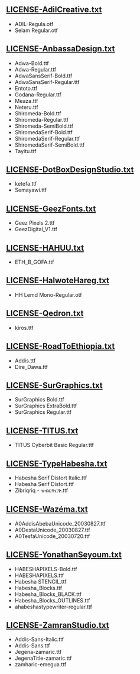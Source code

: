 ## [LICENSE-AdilCreative.txt](./AdilCreative/LICENSE-AdilCreative.txt)
  * ADIL-Regula.otf
  * Selam Regular.otf

## [LICENSE-AnbassaDesign.txt](./AnbassaDesigner/LICENSE-AnbassaDesign.txt)
  * Adwa-Bold.ttf
  * Adwa-Regular.ttf
  * AdwaSansSerif-Bold.ttf
  * AdwaSansSerif-Regular.ttf
  * Entoto.ttf
  * Godana-Regular.ttf
  * Meaza.ttf
  * Neteru.ttf
  * Shiromeda-Bold.ttf
  * Shiromeda-Regular.ttf
  * Shiromeda-SemiBold.ttf
  * ShiromedaSerif-Bold.ttf
  * ShiromedaSerif-Regular.ttf
  * ShiromedaSerif-SemiBold.ttf
  * Tayitu.ttf

## [LICENSE-DotBoxDesignStudio.txt](./DotBoxDesignStudio/LICENSE-DotBoxDesignStudio.txt)
  * ketefa.ttf
  * Semayawi.ttf

## [LICENSE-GeezFonts.txt](./GeezFonts/LICENSE-GeezFonts.txt)
  * Geez Pixels 2.ttf
  * GeezDigital\_V1.ttf

## [LICENSE-HAHUU.txt](./HaaHu/LICENSE-HAHUU.txt)
  * ETH\_B\_GOFA.ttf

## [LICENSE-HalwoteHareg.txt](HalwoteHareg/LICENSE-HalwoteHareg.txt)
  * HH Lemd Mono-Regular.otf

## [LICENSE-Qedron.txt](./Qedron/LICENSE-Qedron.txt)
  * kiros.ttf

## [LICENSE-RoadToEthiopia.txt](./RoadToEthiopia/LICENSE-RoadToEthiopia.txt)
  * Addis.ttf
  * Dire\_Dawa.ttf

## [LICENSE-SurGraphics.txt](./SurGraphics/LICENSE-SurGraphics.txt)
  * SurGraphics Bold.ttf
  * SurGraphics ExtraBold.ttf
  * SurGraphics Regular.ttf

## [LICENSE-TITUS.txt](./TITUS/LICENSE-TITUS.txt)
  * TITUS Cyberbit Basic Regular.ttf

## [LICENSE-TypeHabesha.txt](./TypeHabesha/LICENSE-TypeHabesha.txt)
  * Habesha Serif Distort Italic.ttf
  * Habesha Serif Distort.ttf
  * Zibriqriq - ዝብርቅርቅ.ttf

## [LICENSE-Wazéma.txt](./Wazéma/LICENSE-Wazéma.txt)
  * A0AddisAbebaUnicode\_20030827.ttf
  * A0DestaUnicode\_20030827.ttf
  * A0TesfaUnicode\_20030720.ttf

## [LICENSE-YonathanSeyoum.txt](./YonathanSeyoum/LICENSE-YonathanSeyoum.txt)
  * HABESHAPIXELS-Bold.ttf
  * HABESHAPIXELS.ttf
  * Habesha STENCIL.ttf
  * Habesha\_Blocks.ttf
  * Habesha\_Blocks\_BLACK.ttf
  * Habesha\_Blocks\_OUTLINES.ttf
  * ahabeshastypewriter-regular.ttf

## [LICENSE-ZamranStudio.txt](./ZamranStudio/LICENSE-ZamranStudio.txt)
  * Addis-Sans-Italic.ttf
  * Addis-Sans.ttf
  * Jegena-zamaric.ttf
  * JegenaTitle-zamaric.ttf
  * zamharic-emegua.ttf

